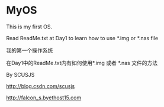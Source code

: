 MyOS
====
This is my first OS.

Read ReadMe.txt at Day1 to learn how to use *.img or *.nas file



我的第一个操作系统

在Day1中的ReadMe.txt内有如何使用*.img 或者 *.nas 文件的方法



By SCUSJS

http://blog.csdn.com/scusjs

http://falcon_s.byethost15.com


